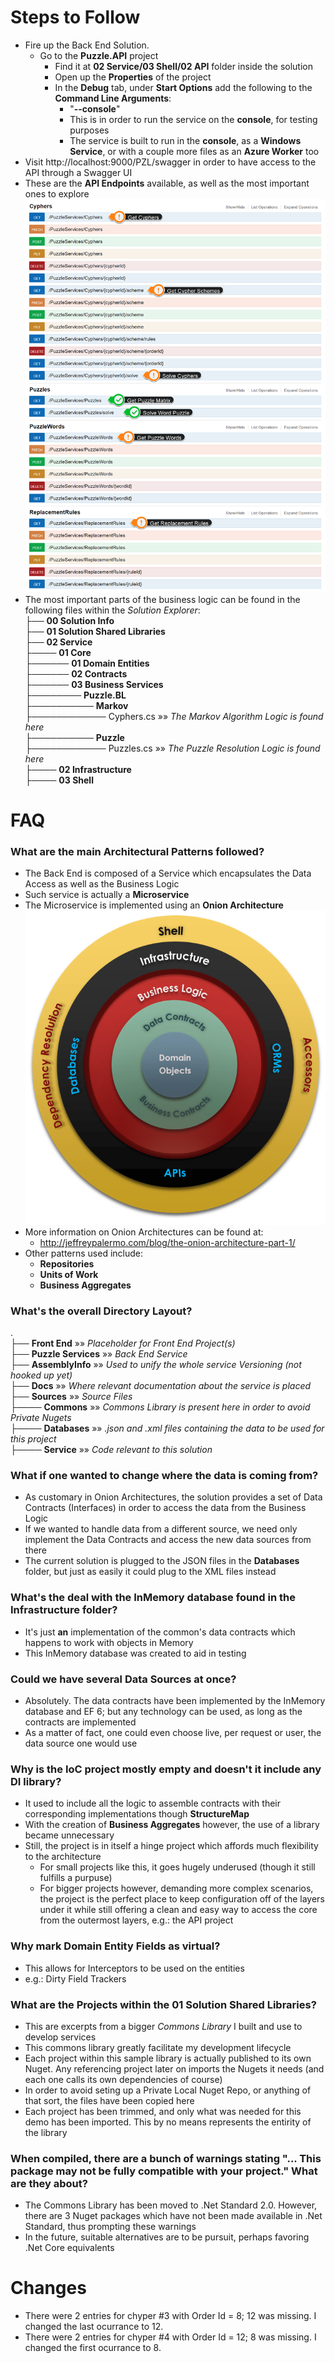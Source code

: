 Steps to Follow
====
- Fire up the Back End Solution.
  - Go to the **Puzzle.API** project
    - Find it at **02 Service/03 Shell/02 API** folder inside the solution
    - Open up the **Properties** of the project
    - In the **Debug** tab, under **Start Options** add the following to the **Command Line Arguments**:
      - "**--console**"
      - This is in order to run the service on the **console**, for testing purposes
      - The service is built to run in the **console**, as a **Windows Service**, or with a couple more files as an **Azure Worker** too
- Visit http://localhost:9000/PZL/swagger in order to have access to the API through a Swagger UI
- These are the **API Endpoints** available, as well as the most important ones to explore
![API Endpoints](API.png)
- The most important parts of the business logic can be found in the following files within the *Solution Explorer*: </br>
├── **00 Solution Info**</br>
├── **01 Solution Shared Libraries**</br>
├── **02 Service**</br>
├──── **01 Core**</br>
├────── **01 Domain Entities**</br>
├────── **02 Contracts**</br>
├────── **03 Business Services**</br>
├──────── **Puzzle.BL**</br>
├────────── **Markov**</br>
├──────────── Cyphers.cs »» *The Markov Algorithm Logic is found here* </br>
├────────── **Puzzle**</br>
├──────────── Puzzles.cs »» *The Puzzle Resolution Logic is found here* </br>
├──── **02 Infrastructure**</br>
├──── **03 Shell**</br>


FAQ
====

### What are the main **Architectural Patterns** followed?
- The Back End is composed of a Service which encapsulates the Data Access as well as the Business Logic
- Such service is actually a **Microservice**
- The Microservice is implemented using an **Onion Architecture**
![Onion Architecture](OnionArchitecture.png)
- More information on Onion Architectures can be found at:
  - http://jeffreypalermo.com/blog/the-onion-architecture-part-1/
- Other patterns used include:
  - **Repositories**
  - **Units of Work**
  - **Business Aggregates**

### What's the overall Directory Layout?
. </br>
├── **Front End** »» *Placeholder for Front End Project(s)* </br>
├── **Puzzle Services** »» *Back End Service* </br>
├── **AssemblyInfo** »» *Used to unify the whole service Versioning (not hooked up yet)* </br>
├── **Docs** »» *Where relevant documentation about the service is placed* </br>
├── **Sources** »» *Source Files* </br>
├──── **Commons** »» *Commons Library is present here in order to avoid Private Nugets* </br>
├──── **Databases** »» *.json and .xml files containing the data to be used for this project* </br>
├──── **Service** »» *Code relevant to this solution* </br>

### What if one wanted to change where the data is coming from?
- As customary in Onion Architectures, the solution provides a set of Data Contracts (Interfaces) in order to access the data from the Business Logic
- If we wanted to handle data from a different source, we need only implement the Data Contracts and access the new data sources from there
- The current solution is plugged to the JSON files in the **Databases** folder, but just as easily it could plug to the XML files instead

### What's the deal with the InMemory database found in the **Infrastructure** folder?
- It's just **an** implementation of the common's data contracts which happens to work with objects in Memory
- This InMemory database was created to aid in testing

### Could we have several Data Sources at once?
- Absolutely. The data contracts have been implemented by the InMemory database and EF 6; but any technology can be used, as long as the contracts are implemented
- As a matter of fact, one could even choose live, per request or user, the data source one would use

### Why is the IoC project mostly empty and doesn't it include any DI library?
- It used to include all the logic to assemble contracts with their corresponding implementations though **StructureMap**
- With the creation of **Business Aggregates** however, the use of a library became unnecessary
- Still, the project is in itself a hinge project which affords much flexibility to the architecture
  - For small projects like this, it goes hugely underused (though it still fulfills a purpuse)
  - For bigger projects however, demanding more complex scenarios, the project is the perfect place to keep configuration off of the layers under it while still offering a clean and easy way to access the core from the outermost layers, e.g.: the API project

### Why mark Domain Entity Fields as **virtual**?
- This allows for Interceptors to be used on the entities
- e.g.: Dirty Field Trackers

### What are the Projects within the **01 Solution Shared Libraries**?
- This are excerpts from a bigger *Commons Library* I built and use to develop services
- This commons library greatly facilitate my development lifecycle
- Each project within this sample library is actually published to its own Nuget. Any referencing project later on imports the Nugets it needs (and each one calls its own dependencies of course)
- In order to avoid seting up a Private Local Nuget Repo, or anything of that sort, the files have been copied here
- Each project has been trimmed, and only what was needed for this demo has been imported. This by no means represents the entirity of the library

### When compiled, there are a bunch of warnings stating "... This package may not be fully compatible with your project." What are they about?
- The Commons Library has been moved to .Net Standard 2.0. However, there are 3 Nuget packages which have not been made available in .Net Standard, thus prompting these warnings
- In the future, suitable alternatives are to be pursuit, perhaps favoring .Net Core equivalents

Changes
====
- There were 2 entries for chyper #3 with Order Id = 8; 12 was missing. I changed the last ocurrance to 12.
- There were 2 entries for chyper #4 with Order Id = 12; 8 was missing. I changed the first ocurrance to 8.
